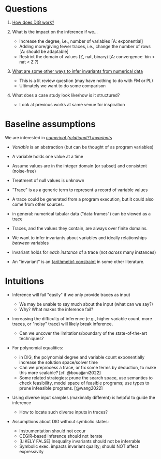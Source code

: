 # Questions

1. [How does DIG work?](dig.md)

2. What is the impact on the inference if we...
    * Increase the degree, i.e., number of variables [A: exponential]
    * Adding more/giving fewer traces, i.e., change the number of rows [A: should be adaptable]
    * Restrict the domain of values (Z, nat, binary) [A: convergence: bin < nat < Z ?]

3. [What are some other ways to infer invariants from numerical data](related.md)
    * This is a lit review question (may have nothing to do with FM or PL)
    * Ultimately we want to do some comparison

4. What does a case study look like/how is it structured?
    * Look at previous works at same venue for inspiration

# Baseline assumptions

We are interested in [_numerical (relational?) invariants_](vocabulary.md)

* _Variable_ is an abstraction (but can be thought of as program variables)
* A variable holds one value at a time
* Assume values are in the integer domain (or subset) and consistent (noise-free)
* Treatment of null values is unknown

* "Trace" is as a generic term to represent a record of variable values
* A trace could be generated from a program execution, but it could also come from other sources.
* in general: numerical tabular data ("data frames") can be viewed as a trace
* Traces, and the values they contain, are always over finite domains. 
  
* We want to infer invariants about variables and ideally relationships _between_ variables
* Invariant holds for _each instance_ of a trace (not _across_ many instances)
* An "invariant" is an [(arithmetic) constraint](./vocabulary.md) in some other literature.

# Intuitions

* Inference will fail "easily" if we only provide traces as input
  - We may be unable to say much about the input (what can we say?)
  - Why? What makes the inference fail?
  
* Increasing the difficulty of inference (e.g., higher variable count, more
  traces, or "noisy" trace) will likely break inference.
  - Can we uncover the limitations/boundary of the state-of-the-art techniques?

* For polynomial equalities: 
  - in DIG, the polynomial degree and variable count exponentially increase the solution space/solver time
  - Can we preprocess a trace, or fix some terms by deduction, to make this more scalable? [cf. @bouajjani2022]
  - Some related strategies: prune the search space, use semantics to check feasibility, 
    model space of feasible programs; use types to prune infeasible programs. [@wang2022]
  
* Using diverse input samples (maximally different) is helpful to guide the inference 
  - How to locate such diverse inputs in traces?

* Assumptions about DIG without symbolic states:
  - Instrumentation should not occur
  - CEGIR-based inference should not iterate
  - [LIKELY FALSE] Inequality invariants should not be inferrable
  - Symbolic exec. impacts invariant quality; should NOT affect expressivity
  


